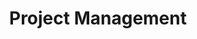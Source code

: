 ---
title: Project Management
layout: auto_contents
hide_toc: true
preamble: |
  In Project Management, you will work on a project to design and develop a program. This unit will be assessed based on the following standard:
  
  * Internal assessments (7 credits)
      * [**AS91897**: Use advanced processes to develop a digital technologies outcome](https://www.nzqa.govt.nz/nqfdocs/ncea-resource/achievements/2019/as91897.pdf) (6 credits)
  
  The standard requires you to produce a lot of documentation. It is important that you keep all of the work that you do for this unit together. Please make sure that **OneDrive** is installed on your computer, running, and connected to your Onslow College account.

  > If you lose access to your work because you saved it on a school computer and did not save it to OneDrive, **YOU WILL NOT BE GIVEN AN EXTENSION**!

  <br>
categories:
  - projman:
    category_name: Project management
    category_items:
      - the_task:
        item_name: The Task
        item_desc: An explanation of the standard and task for Term 2 and 3
        item_icon: 💬
        item_page: task
      - resources:
        item_name:
        item_icon:
        item_desc: |
                   <a href="https://onslowcollege.sharepoint.com/:w:/s/12DTC2022/EdVOjaHd1HpLjp-Acc4Ii_EBcT-BNCVS5nxC-MnqTmRiJg?e=deHKyK">Project management portfolio</a>
        item_page:
      - processes:
        item_name: Project management processes
        item_desc: Learn to decompose a project into components
        item_icon: 🪵
        item_page: processes
      - planning:
        item_name: Planning tools
        item_desc: Learn iterative development methodologies and tools
        item_icon: 📝
        item_page: planning
      - implications:
        item_name: Relevant implications
        item_desc: What aspects do you need to consider relating to the project to ensure its success?
        item_icon: 🤔
        item_page: implications
      - project_boards:
        item_name: Project boards
        item_desc: Create project boards to keep track of what components you work on
        item_icon: 📊
        item_page: project-boards
      - testing_trialling:
        item_name: Testing & trialling
        item_desc: Make sure your components work — and are the best they can be
        item_icon: 🧪
        item_page: trialling
      - version_control:
        item_name: Version control
        item_desc: Track your iteration outcomes
        item_icon: 🐱
        item_page: versions
---
